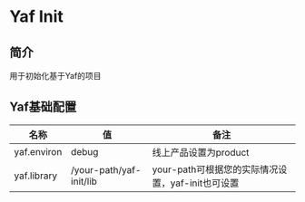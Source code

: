 # Yaf Init

## 简介

用于初始化基于Yaf的项目

## Yaf基础配置

名称|值|备注
-|-|-
yaf.environ|debug|线上产品设置为product
yaf.library|/your-path/yaf-init/lib|your-path可根据您的实际情况设置，yaf-init也可设置
